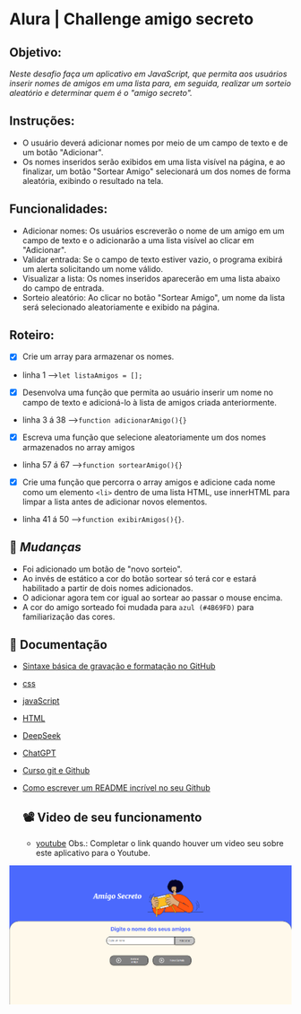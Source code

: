 
# Alura | Challenge amigo secreto
## Objetivo:
*Neste desafio faça um aplicativo em JavaScript, que permita aos usuários inserir nomes de amigos em uma lista para, em seguida, realizar um sorteio aleatório e determinar quem é o "amigo secreto".*

## Instruções:
- O usuário deverá adicionar nomes por meio de um campo de texto e de um botão "Adicionar".
- Os nomes inseridos serão exibidos em uma lista visível na página, e ao finalizar, um botão "Sortear Amigo" selecionará um dos nomes de forma aleatória, exibindo o resultado na tela.

## Funcionalidades:
 - Adicionar nomes: Os usuários escreverão o nome de um amigo em um campo de texto e o adicionarão a uma lista visível ao clicar em "Adicionar".
- Validar entrada: Se o campo de texto estiver vazio, o programa exibirá um alerta solicitando um nome válido.
- Visualizar a lista: Os nomes inseridos aparecerão em uma lista abaixo do campo de entrada.
- Sorteio aleatório: Ao clicar no botão "Sortear Amigo", um nome da lista será selecionado aleatoriamente e exibido na página.

## Roteiro:
- [x] Crie um array para armazenar os nomes.
- linha 1 -->`let listaAmigos = [];`
- [x] Desenvolva uma função que permita ao usuário inserir um nome no campo de texto e adicioná-lo à lista de amigos criada anteriormente.
- linha 3 á 38 -->`function adicionarAmigo(){}`
- [x] Escreva uma função que selecione aleatoriamente um dos nomes armazenados no array amigos
- linha 57 á 67 -->`function sortearAmigo(){}`
- [x] Crie uma função que percorra o array amigos e adicione cada nome como um elemento `<li>` dentro de uma lista HTML, use innerHTML para limpar a lista antes de adicionar novos elementos.
- linha 41 á 50 -->`function exibirAmigos(){}`.
 
## 🔄 *Mudanças*
- Foi adicionado um botão de "novo sorteio".
- Ao invés de estático a cor do botão sortear só terá cor e estará habilitado a partir de dois nomes adicionados.
- O adicionar agora tem cor igual ao sortear ao passar o mouse encima.
- A cor do amigo sorteado foi mudada para `azul (#4B69FD)` para familiarização das cores.

## 📘 Documentação
- [Sintaxe básica de gravação e formatação no GitHub](https://docs.github.com/pt/get-started/writing-on-github/getting-started-with-writing-and-formatting-on-github/basic-writing-and-formatting-syntax)
- [css](https://www.w3schools.com/css/default.asp)
- [javaScript](https://www.w3schools.com/js/default.asp)
- [HTML](https://www.w3schools.com/html/default.asp)
- [DeepSeek](https://chat.deepseek.com/)
- [ChatGPT](https://chatgpt.com/)
- [Curso git e Github](https://cursos.alura.com.br/course/git-github-compartilhando-colaborando-projetos)
- [Como escrever um README incrível no seu Github](https://www.alura.com.br/artigos/escrever-bom-readme)

  ## 📽️ Video de seu funcionamento
  - [youtube](https://youtu.be/) Obs.: Completar o link quando houver um video seu sobre este aplicativo para o Youtube.

<img src="assets/Captura de tela 2025-02-15 133237.png">
